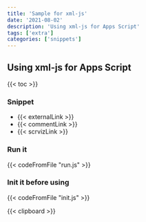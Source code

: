 ```yaml
---
title: 'Sample for xml-js'
date: '2021-08-02'
description: 'Using xml-js for Apps Script'
tags: ['extra']
categories: ['snippets']
---
```


## Using xml-js for Apps Script

{{< toc >}}

### Snippet

- {{< externalLink >}}
- {{< commentLink >}}
- {{< scrvizLink >}}

### Run it

{{< codeFromFile "run.js" >}}

### Init it before using

{{< codeFromFile "init.js" >}}

{{< clipboard >}}
